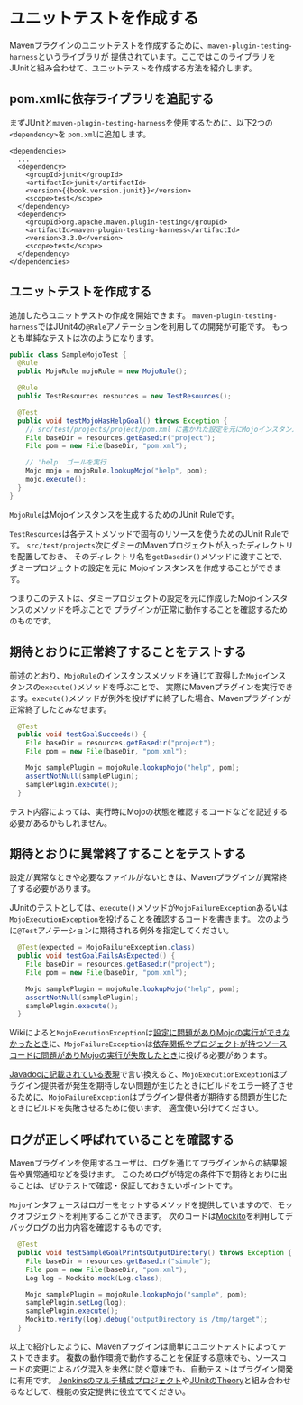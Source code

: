 # ユニットテストを作成する

Mavenプラグインのユニットテストを作成するために、`maven-plugin-testing-harness`というライブラリが
提供されています。ここではこのライブラリをJUnitと組み合わせて、ユニットテストを作成する方法を紹介します。


## pom.xmlに依存ライブラリを追記する

まずJUnitと`maven-plugin-testing-harness`を使用するために、以下2つの`<dependency>`を
`pom.xml`に追加します。

<pre><code class="lang-xml">&lt;dependencies&gt;
  ...
  &lt;dependency&gt;
    &lt;groupId&gt;junit&lt;/groupId&gt;
    &lt;artifactId&gt;junit&lt;/artifactId&gt;
    &lt;version&gt;{{book.version.junit}}&lt;/version&gt;
    &lt;scope&gt;test&lt;/scope&gt;
  &lt;/dependency&gt;
  &lt;dependency&gt;
    &lt;groupId&gt;org.apache.maven.plugin-testing&lt;/groupId&gt;
    &lt;artifactId&gt;maven-plugin-testing-harness&lt;/artifactId&gt;
    &lt;version&gt;3.3.0&lt;/version&gt;
    &lt;scope&gt;test&lt;/scope&gt;
  &lt;/dependency&gt;
&lt;/dependencies&gt;</code></pre>

## ユニットテストを作成する

追加したらユニットテストの作成を開始できます。
`maven-plugin-testing-harness`ではJUnit4の`@Rule`アノテーションを利用しての開発が可能です。
もっとも単純なテストは次のようになります。

```java
public class SampleMojoTest {
  @Rule
  public MojoRule mojoRule = new MojoRule();

  @Rule
  public TestResources resources = new TestResources();

  @Test
  public void testMojoHasHelpGoal() throws Exception {
    // src/test/projects/project/pom.xml に書かれた設定を元にMojoインスタンスを作成
    File baseDir = resources.getBasedir("project");
    File pom = new File(baseDir, "pom.xml");

    // 'help' ゴールを実行
    Mojo mojo = mojoRule.lookupMojo("help", pom);
    mojo.execute();
  }
}
```

`MojoRule`はMojoインスタンスを生成するためのJUnit Ruleです。

`TestResources`は各テストメソッドで固有のリソースを使うためのJUnit Ruleです。
`src/test/projects`次にダミーのMavenプロジェクトが入ったディレクトリを配置しておき、
そのディレクトリ名を`getBasedir()`メソッドに渡すことで、ダミープロジェクトの設定を元に
Mojoインスタンスを作成することができます。

つまりこのテストは、ダミープロジェクトの設定を元に作成したMojoインスタンスのメソッドを呼ぶことで
プラグインが正常に動作することを確認するためのものです。


## 期待とおりに正常終了することをテストする

前述のとおり、`MojoRule`のインスタンスメソッドを通じて取得した`Mojo`インスタンスの`execute()`メソッドを呼ぶことで、
実際にMavenプラグインを実行できます。`execute()`メソッドが例外を投げずに終了した場合、Mavenプラグインが
正常終了したとみなせます。

```java
  @Test
  public void testGoalSucceeds() {
    File baseDir = resources.getBasedir("project");
    File pom = new File(baseDir, "pom.xml");

    Mojo samplePlugin = mojoRule.lookupMojo("help", pom);
    assertNotNull(samplePlugin);
    samplePlugin.execute();
  }
```

テスト内容によっては、実行時にMojoの状態を確認するコードなどを記述する必要があるかもしれません。

## 期待とおりに異常終了することをテストする

設定が異常なときや必要なファイルがないときは、Mavenプラグインが異常終了する必要があります。

JUnitのテストとしては、`execute()`メソッドが`MojoFailureException`あるいは`MojoExecutionException`を投げることを確認するコードを書きます。
次のように`@Test`アノテーションに期待される例外を指定してください。

```java
  @Test(expected = MojoFailureException.class)
  public void testGoalFailsAsExpected() {
    File baseDir = resources.getBasedir("project");
    File pom = new File(baseDir, "pom.xml");

    Mojo samplePlugin = mojoRule.lookupMojo("help", pom);
    assertNotNull(samplePlugin);
    samplePlugin.execute();
  }
```

Wikiによると`MojoExecutionException`は[設定に問題がありMojoの実行ができなかったとき](https://cwiki.apache.org/confluence/display/MAVEN/MojoExecutionException)に、`MojoFailureException`は[依存関係やプロジェクトが持つソースコードに問題がありMojoの実行が失敗したとき](https://cwiki.apache.org/confluence/display/MAVEN/MojoFailureException)に投げる必要があります。

[Javadocに記載されている表現](http://maven.apache.org/ref/{{book.version.maven}}/maven-plugin-api/apidocs/org/apache/maven/plugin/Mojo.html#execute%28%29)で言い換えると、`MojoExecutionException`はプラグイン提供者が発生を期待しない問題が生じたときにビルドをエラー終了させるために、`MojoFailureException`はプラグイン提供者が期待する問題が生じたときにビルドを失敗させるために使います。
適宜使い分けてください。


## ログが正しく呼ばれていることを確認する

Mavenプラグインを使用するユーザは、ログを通じてプラグインからの結果報告や異常通知などを受けます。
このためログが特定の条件下で期待とおりに出ることは、ぜひテストで確認・保証しておきたいポイントです。

`Mojo`インタフェースはロガーをセットするメソッドを提供していますので、モックオブジェクトを利用することができます。
次のコードは[Mockito](https://github.com/mockito/mockito)を利用してデバッグログの出力内容を確認するものです。

```java
  @Test
  public void testSampleGoalPrintsOutputDirectory() throws Exception {
    File baseDir = resources.getBasedir("simple");
    File pom = new File(baseDir, "pom.xml");
    Log log = Mockito.mock(Log.class);

    Mojo samplePlugin = mojoRule.lookupMojo("sample", pom);
    samplePlugin.setLog(log);
    samplePlugin.execute();
    Mockito.verify(log).debug("outputDirectory is /tmp/target");
  }
```

以上で紹介したように、Mavenプラグインは簡単にユニットテストによってテストできます。
複数の動作環境で動作することを保証する意味でも、ソースコードの変更によるバグ混入を未然に防ぐ意味でも、自動テストはプラグイン開発に有用です。
[Jenkinsのマルチ構成プロジェクト](https://wiki.jenkins-ci.org/display/JA/Building+a+matrix+project)や[JUnitのTheory](https://github.com/junit-team/junit/wiki/Theories)と組み合わせるなどして、機能の安定提供に役立ててください。
